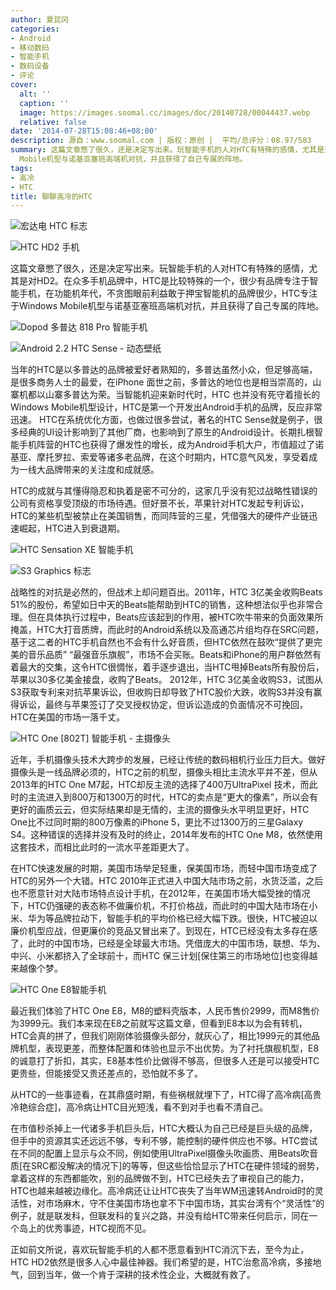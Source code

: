 ```yaml
---
author: 夏昆冈
categories:
- Android
- 移动数码
- 智能手机
- 数码设备
- 评论
cover:
  alt: ''
  caption: ''
  image: https://images.soomal.cc/images/doc/20140728/00044437.webp
  relative: false
date: '2014-07-28T15:08:46+08:00'
description: 源自：www.soomal.com | 版权：原创 |  平均/总评分：08.97/583
summary: 这篇文章憋了很久，还是决定写出来。玩智能手机的人对HTC有特殊的感情，尤其是对HD2。在众多手机品牌中，HTC是比较特殊的一个，很少有品牌专注于智能手机，在功能机年代，不贪图眼前利益敢于押宝智能机的品牌很少，HTC专注于Windows
  Mobile机型与诺基亚塞班高端机对抗，并且获得了自己专属的阵地。
tags:
- 高冷
- HTC
title: 聊聊高冷的HTC
---
```


![宏达电 HTC 标志](https://images.soomal.cc/images/doc/20100906/00007076_01.webp)



![HTC HD2 手机](https://images.soomal.cc/images/doc/20110514/00010769_01.webp)



这篇文章憋了很久，还是决定写出来。玩智能手机的人对HTC有特殊的感情，尤其是对HD2。在众多手机品牌中，HTC是比较特殊的一个，很少有品牌专注于智能手机，在功能机年代，不贪图眼前利益敢于押宝智能机的品牌很少，HTC专注于Windows Mobile机型与诺基亚塞班高端机对抗，并且获得了自己专属的阵地。

![Dopod 多普达 818 Pro 智能手机](https://images.soomal.cc/images/doc/20120706/00020884.webp)




![Android 2.2 HTC Sense - 动态壁纸](https://images.soomal.cc/images/doc/20110225/00009384_01.webp)




当年的HTC是以多普达的品牌被爱好者熟知的，多普达虽然小众，但足够高端，是很多商务人士的最爱，在iPhone 面世之前，多普达的地位也是相当崇高的，山寨机都以山寨多普达为荣。当智能机迎来新时代时，HTC 也并没有死守着擅长的Windows Mobile机型设计，HTC是第一个开发出Android手机的品牌，反应非常迅速。
HTC在系统优化方面，也做过很多尝试，著名的HTC Sense就是例子，很多经典的UI设计影响到了其他厂商，也影响到了原生的Android设计。长期扎根智能手机阵营的HTC也获得了爆发性的增长，成为Android手机大户，市值超过了诺基亚、摩托罗拉、索爱等诸多老品牌，在这个时期内，HTC意气风发，享受着成为一线大品牌带来的关注度和成就感。

HTC的成就与其懂得隐忍和执着是密不可分的，这家几乎没有犯过战略性错误的公司有资格享受顶级的市场待遇。但好景不长，苹果针对HTC发起专利诉讼，HTC的某些机型被禁止在美国销售，而同阵营的三星，凭借强大的硬件产业链迅速崛起，HTC进入到衰退期。

![HTC Sensation XE 智能手机](https://images.soomal.cc/images/doc/20110915/00013480.webp)




![S3 Graphics 标志](https://images.soomal.cc/images/doc/20140727/00044435_01.webp)




战略性的对抗是必然的，但战术上却问题百出。2011年，HTC 3亿美金收购Beats 51%的股份，希望如日中天的Beats能帮助到HTC的销售，这种想法似乎也非常合理。但在具体执行过程中，Beats应该起到的作用，被HTC吹牛带来的负面效果所掩盖，HTC大打音质牌，而此时的Android系统以及高通芯片组均存在SRC问题，基于这二者的HTC手机自然也不会有什么好音质，但HTC依然在鼓吹“提供了更完美的音乐品质” “最强音乐旗舰”，市场不会买账。Beats和iPhone的用户群依然有着最大的交集，这令HTC很惆怅，着手逐步退出，当HTC甩掉Beats所有股份后，苹果以30多亿美金接盘，收购了Beats。
2012年，HTC 3亿美金收购S3，试图从S3获取专利来对抗苹果诉讼，但收购日却导致了HTC股价大跌，收购S3并没有赢得诉讼，最终与苹果签订了交叉授权协定，但诉讼造成的负面情况不可挽回，HTC在美国的市场一落千丈。

![HTC One [802T] 智能手机 - 主摄像头](https://images.soomal.cc/images/doc/20130518/00030982.webp)




近年，手机摄像头技术大跨步的发展，已经让传统的数码相机行业压力巨大。做好摄像头是一线品牌必须的，HTC之前的机型，摄像头相比主流水平并不差，但从2013年的HTC One M7起，HTC却反主流的选择了400万UltraPixel 技术，而此时的主流进入到800万和1300万的时代，HTC的卖点是“更大的像素”，所以会有更好的画质云云，但实际结果却是无情的，主流的摄像头水平明显更好，HTC One比不过同时期的800万像素的iPhone 5，更比不过1300万的三星Galaxy S4。这种错误的选择并没有及时的终止，2014年发布的HTC One M8，依然使用这套技术，而相比此时的一流水平差距更大了。

在HTC快速发展的时期，美国市场举足轻重，保美国市场，而轻中国市场变成了HTC的另外一个大错。HTC 2010年正式进入中国大陆市场之前，水货泛滥，之后也不愿意针对大陆市场特点设计手机，在2012年，在美国市场大幅受挫的情况下，HTC仍强硬的表态称不做廉价机，不打价格战，而此时的中国大陆市场在小米、华为等品牌拉动下，智能手机的平均价格已经大幅下跌。很快，HTC被迫以廉价机型应战，但更廉价的竞品又冒出来了。到现在，HTC已经没有太多存在感了，此时的中国市场，已经是全球最大市场。凭借庞大的中国市场，联想、华为、中兴、小米都挤入了全球前十，而HTC 保三计划[保住第三的市场地位]也变得越来越像个梦。

![HTC One E8智能手机](https://images.soomal.cc/images/doc/20140707/00043912.webp)




最近我们体验了HTC One E8，M8的塑料壳版本，人民币售价2999，而M8售价为3999元。我们本来现在E8之前就写这篇文章，但看到E8本以为会有转机， HTC会真的拼了，但我们刚刚体验摄像头部分，就灰心了，相比1999元的其他品牌机型，表现更差，而整体配置和体验也显示不出优势。为了衬托旗舰机型，E8的诚意打了折扣，其实，E8基本性价比做得不够高，但很多人还是可以接受HTC更贵些，但能接受又贵还差点的，恐怕就不多了。

从HTC的一些事迹看，在其鼎盛时期，有些祸根就埋下了，HTC得了高冷病[高贵冷艳综合症]，高冷病让HTC目光短浅，看不到对手也看不清自己。

在市值秒杀掉上一代诸多手机巨头后，HTC大概认为自己已经是巨头级的品牌，但手中的资源其实还远远不够，专利不够，能控制的硬件供应也不够。HTC尝试在不同的配置上显示与众不同，例如使用UltraPixel摄像头吹画质、用Beats吹音质[在SRC都没解决的情况下]的等等，但这些恰恰显示了HTC在硬件领域的弱势，拿着这样的东西都能吹，别的品牌做不到，HTC已经失去了审视自己的能力，HTC也越来越被边缘化。高冷病还让让HTC丧失了当年WM迅速转Android时的灵活性，对市场麻木，守不住美国市场也拿不下中国市场，其实台湾有个“灵活性”的例子，就是联发科，但联发科的复兴之路，并没有给HTC带来任何启示，同在一个岛上的优秀事迹，HTC视而不见。

正如前文所说，喜欢玩智能手机的人都不愿意看到HTC消沉下去，至今为止，HTC HD2依然是很多人心中最佳神器。我们希望的是，HTC治愈高冷病，多接地气，回到当年，做一个肯于深耕的技术性企业，大概就有救了。